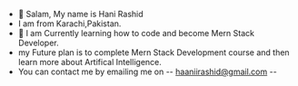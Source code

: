 - 👋 Salam, My name is Hani Rashid
- I am from Karachi,Pakistan.
- 👀 I am Currently learning how to code and become Mern Stack Developer.
- my Future plan is to complete Mern Stack Development course and then learn more about Artifical Intelligence.
- You can contact me by emailing me on -- haaniirashid@gmail.com --


<!---
haanirashid/haanirashid is a ✨ special ✨ repository because its `README.md` (this file) appears on your GitHub profile.
You can click the Preview link to take a look at your changes.
--->
